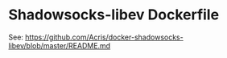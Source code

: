 # Shadowsocks-libev Dockerfile

See: https://github.com/Acris/docker-shadowsocks-libev/blob/master/README.md
